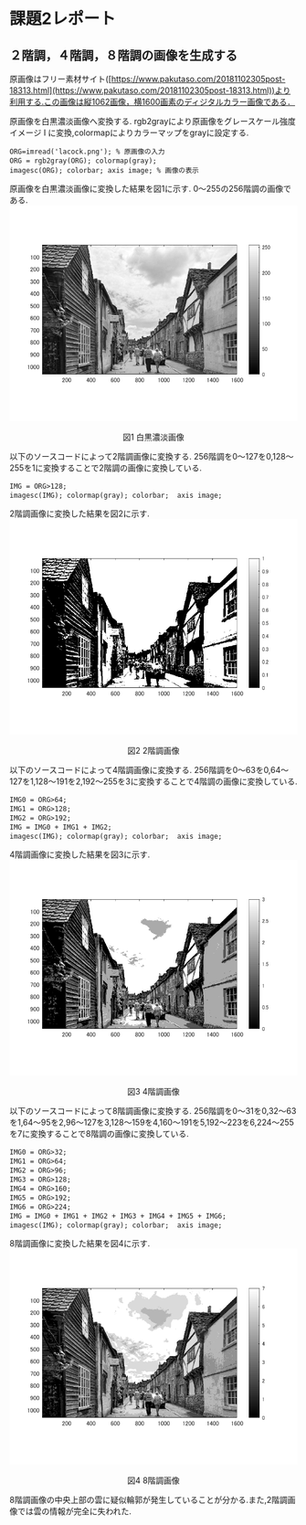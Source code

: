 # 課題2レポート

## ２階調，４階調，８階調の画像を生成する
原画像はフリー素材サイト([https://www.pakutaso.com/20181102305post-18313.html](https://www.pakutaso.com/20181102305post-18313.html))より利用する.この画像は縦1062画像，横1600画素のディジタルカラー画像である．

原画像を白黒濃淡画像へ変換する.
rgb2grayにより原画像をグレースケール強度イメージ I に変換,colormapによりカラーマップをgrayに設定する.
```
ORG=imread('lacock.png'); % 原画像の入力
ORG = rgb2gray(ORG); colormap(gray);  
imagesc(ORG); colorbar; axis image; % 画像の表示
```
原画像を白黒濃淡画像に変換した結果を図1に示す. 0～255の256階調の画像である.
![白黒濃淡画像](https://github.com/Sisk449/lecture_image_processing/blob/master/image/kadai2_1.png?raw=true)  
<div style="text-align: center;">
図1 白黒濃淡画像
</div>

以下のソースコードによって2階調画像に変換する. 256階調を0～127を0,128～255を1に変換することで2階調の画像に変換している.
```
IMG = ORG>128;  
imagesc(IMG); colormap(gray); colorbar;  axis image;
```
2階調画像に変換した結果を図2に示す.
![2階調画像](https://github.com/Sisk449/lecture_image_processing/blob/master/image/kadai2_2.png?raw=true)  
<div style="text-align: center;">
図2 2階調画像
</div>

以下のソースコードによって4階調画像に変換する. 256階調を0～63を0,64～127を1,128～191を2,192～255を3に変換することで4階調の画像に変換している.
```
IMG0 = ORG>64;  
IMG1 = ORG>128;  
IMG2 = ORG>192;  
IMG = IMG0 + IMG1 + IMG2;  
imagesc(IMG); colormap(gray); colorbar;  axis image;
```
4階調画像に変換した結果を図3に示す.
![4階調画像](https://github.com/Sisk449/lecture_image_processing/blob/master/image/kadai2_3.png?raw=true)  
<div style="text-align: center;">
図3 4階調画像
</div>

以下のソースコードによって8階調画像に変換する. 256階調を0～31を0,32～63を1,64～95を2,96～127を3,128～159を4,160～191を5,192～223を6,224～255を7に変換することで8階調の画像に変換している.
```
IMG0 = ORG>32;  
IMG1 = ORG>64;  
IMG2 = ORG>96;  
IMG3 = ORG>128;  
IMG4 = ORG>160;  
IMG5 = ORG>192;  
IMG6 = ORG>224;  
IMG = IMG0 + IMG1 + IMG2 + IMG3 + IMG4 + IMG5 + IMG6;  
imagesc(IMG); colormap(gray); colorbar;  axis image;
```
8階調画像に変換した結果を図4に示す.
![8階調画像](https://github.com/Sisk449/lecture_image_processing/blob/master/image/kadai2_4.png?raw=true)  
<div style="text-align: center;">
図4 8階調画像
</div>

8階調画像の中央上部の雲に疑似輪郭が発生していることが分かる.また,2階調画像では雲の情報が完全に失われた.